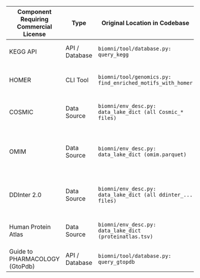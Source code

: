 | **Component Requiring Commercial License** | **Type**         | **Original Location in Codebase**                                    | **Permissive Alternative**                               |
|-------------------------------------------|------------------|-----------------------------------------------------------------------|-----------------------------------------------------------|
| KEGG API                                  | API / Database   | `biomni/tool/database.py: query_kegg`                                | Reactome API (CC-BY 4.0)                                 |
| HOMER                                     | CLI Tool         | `biomni/tool/genomics.py: find_enriched_motifs_with_homer`           | BioPython motifs + JASPAR API (Permissive)               |
| COSMIC                                    | Data Source      | `biomni/env_desc.py: data_lake_dict (all Cosmic_* files)`            | cBioPortal API (using public TCGA data)                  |
| OMIM                                      | Data Source      | `biomni/env_desc.py: data_lake_dict (omim.parquet)`                  | ClinVar API and Monarch Initiative API (Public Domain)   |
| DDInter 2.0                               | Data Source      | `biomni/env_desc.py: data_lake_dict (all ddinter_... files)`         | OpenFDA Adverse Event API (Public Domain)                |
| Human Protein Atlas                       | Data Source      | `biomni/env_desc.py: data_lake_dict (proteinatlas.tsv)`              | Ensembl API or UniProt API (Permissive)                  |
| Guide to PHARMACOLOGY (GtoPdb)            | API / Database   | `biomni/tool/database.py: query_gtopdb`                              | ChEMBL API (Permissive)                                  |

